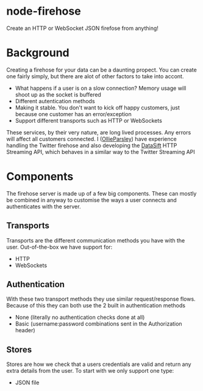 node-firehose
=============

Create an HTTP or WebSocket JSON firefose from anything!

# Background

Creating a firehose for your data can be a daunting propect. You can create one fairly simply, but there are alot of other factors to take into accont.

* What happens if a user is on a slow connection? Memory usage will shoot up as the socket is buffered
* Different autentication methods
* Making it stable. You don't want to kick off happy customers, just because one customer has an error/exception
* Support different transports such as HTTP or WebSockets

These services, by their very nature, are long lived processes. Any errors will affect all customers connected. I ([OllieParsley](http://ollieparsley.com/)) have experience handling the Twitter firehose and also developing the [DataSift](http://datasift.com/) HTTP Streaming API, which behaves in a similar way to the Twitter Streaming API

# Components

The firehose server is made up of a few big components. These can mostly be combined in anyway to customise the ways a user connects and authenticates with the server.

## Transports

Transports are the different communication methods you have with the user. Out-of-the-box we have support for:

* HTTP
* WebSockets

## Authentication

With these two transport methods they use similar request/response flows. Because of this they can both use the 2 built in authentication methods

* None (literally no authentication checks done at all)
* Basic (username:password combinations sent in the Authorization header)

## Stores

Stores are how we check that a users credentials are valid and return any extra details from the user. To start with we only support one type:

* JSON file

